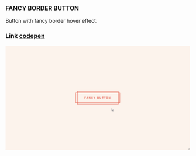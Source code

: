 ### FANCY BORDER BUTTON
Button with fancy border hover effect.

### Link [codepen](https://codepen.io/electerious/pen/qPjbGm)
![alt text](https://github.com/iMonochrome/fancy_button/blob/master/fancy.gif)


